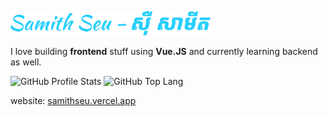 <p align="left"><img width=320 src="name.svg" alt="Samith Seu in SVG"/></p>

I love building <b>frontend</b> stuff using <b>Vue.JS</b> and currently learning backend as well.

<p align="left">
  <img src="https://github-readme-stats.vercel.app/api?username=samithseu&show_icons=true&theme=dark&title_color=27CFFC&icon_color=27CFFC&border_color=1C5062&text_color=FFFFFF&card_width=500&hide_title=true&border_radius=8&bg_color=00000000&card_width=500" alt="GitHub Profile Stats" />
  <img src="https://github-readme-stats.vercel.app/api/top-langs/?username=samithseu&theme=dark&layout=compact&border_color=1C5062&text_color=27CFFC&title_color=27CFFC&border_radius=8&bg_color=00000000&hide=blade,php&langs_count=6&card_width=400" alt="GitHub Top Lang" />
</p>

website: <a href="https://samithseu.vercel.app">samithseu.vercel.app</a>
